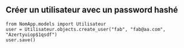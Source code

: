 ## Créer un utilisateur avec un password hashé
    from NomApp.models import Utilisateur
    user = Utilisateur.objects.create_user("fab", "fab@aa.com", "Azertyuiop$1qsdf")
    user.save()